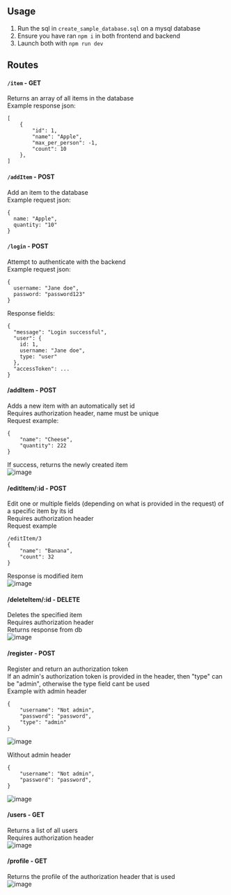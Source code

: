 ## Usage
1. Run the sql in `create_sample_database.sql` on a mysql database
2. Ensure you have ran `npm i` in both frontend and backend
3. Launch both with `npm run dev`

## Routes

#### `/item` - GET

Returns an array of all items in the database<br>
Example response json:
```
[
	{
		"id": 1,
		"name": "Apple",
		"max_per_person": -1,
		"count": 10
	},
]
```
#### `/addItem` - POST

Add an item to the database<br>
Example request json:
```
{
  name: "Apple",
  quantity: "10"
}
```
#### `/login` - POST

Attempt to authenticate with the backend<br>
Example request json:
```
{
  username: "Jane doe",
  password: "password123"
}
```
Response fields:
```
{
  "message": "Login successful",
  "user": { 
    id: 1,
    username: "Jane doe",
    type: "user"
  },
  "accessToken": ...
}
```

#### /addItem - POST
Adds a new item with an automatically set id<br>
Requires authorization header, name must be unique<br>
Request example:
```
{
	"name": "Cheese", 
	"quantity": 222
}
```
If success, returns the newly created item <br>
![image](https://github.com/user-attachments/assets/5e67f622-ee1f-4641-90cd-857548513f96)


#### /editItem/:id - POST
Edit one or multiple fields (depending on what is provided in the request) of a specific item by its id<br>
Requires authorization header<br>
Request example<br>
```
/editItem/3
{
	"name": "Banana",
	"count": 32
}
```
Response is modified item<br>
![image](https://github.com/user-attachments/assets/857e8f8c-cf01-4e03-b80c-a3a7f190417e)

#### /deleteItem/:id - DELETE
Deletes the specified item<br>
Requires authorization header<br>
Returns response from db<br>
![image](https://github.com/user-attachments/assets/46ba2e2c-8698-41f8-831d-849a629bdab3)

#### /register - POST
Register and return an authorization token<br>
If an admin's authorization token is provided in the header, then "type" can be "admin", otherwise the type field cant be used<br>
Example with admin header
```
{ 
	"username": "Not admin",
	"password": "password",
	"type": "admin"
}
```
![image](https://github.com/user-attachments/assets/7988464e-fd64-4128-a1be-7da0b3658bff)

Without admin header
``` 
{ 
	"username": "Not admin",
	"password": "password",
}
```
![image](https://github.com/user-attachments/assets/1d05f173-9883-408f-a16f-4379dc2bb020)

#### /users - GET
Returns a list of all users<br>
Requires authorization header<br>
![image](https://github.com/user-attachments/assets/604459dc-3291-4569-9204-855ed2b85e17)

#### /profile - GET
Returns the profile of the authorization header that is used<br>
![image](https://github.com/user-attachments/assets/10c62bc8-7b85-4070-a0b2-9730ac9177f1)
